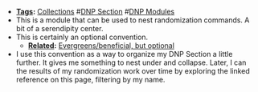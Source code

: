 - **[Tags](<Tags.md>):** [Collections](<Collections.md>) #[DNP Section](<DNP Section.md>) #[DNP Modules](<DNP Modules.md>)
- This is a module that can be used to nest randomization commands. A bit of a serendipity center. 
- This is certainly an optional convention. 
    - **[Related](<Related.md>):** [Evergreens/beneficial, but optional](<Evergreens/beneficial, but optional.md>)
- I use this convention as a way to organize my DNP Section a little further. It gives me something to nest under and collapse. Later, I can the results of my randomization work over time by exploring the linked reference on this page, filtering by my name.
